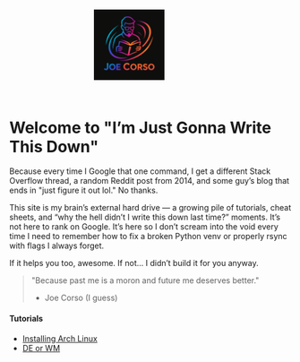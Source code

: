 <style>
  img {
    width: 25%;
    margin: 5% 30%;
  }
</style>

[![Joe Corso Logo](static/img/logos/ai-joecorso3.png)](https://github.com/padsRepo/datasphere/blob/main/src/img/logos/ai-joecorso3.png)

# Welcome to "I’m Just Gonna Write This Down"

Because every time I Google that one command, I get a different Stack Overflow thread, a random Reddit post from 2014, and some guy’s blog that ends in "just figure it out lol." No thanks.

This site is my brain’s external hard drive — a growing pile of tutorials, cheat sheets, and “why the hell didn’t I write this down last time?” moments. It’s not here to rank on Google. It’s here so I don’t scream into the void every time I need to remember how to fix a broken Python venv or properly rsync with flags I always forget.

If it helps you too, awesome. If not... I didn’t build it for you anyway.

> "Because past me is a moron and future me deserves better."
> - Joe Corso (I guess)

#### Tutorials
 + [Installing Arch Linux](installingarch.md)
 + [DE or WM](de_wm.md)
